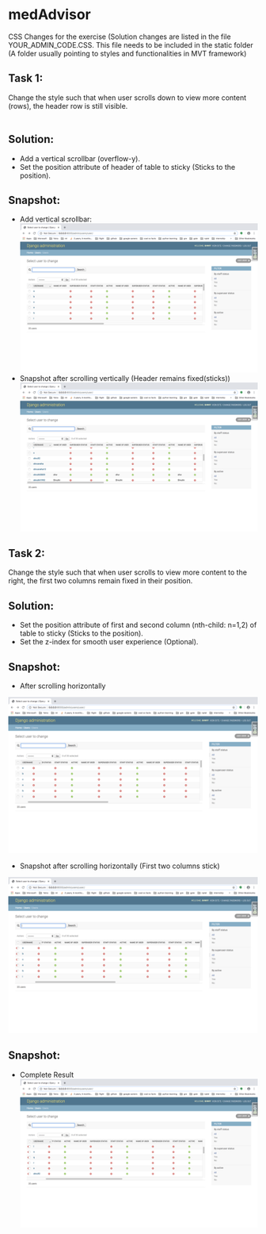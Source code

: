 # medAdvisor
CSS Changes for the exercise (Solution changes are listed in the file YOUR_ADMIN_CODE.CSS. This file needs to be included in the static folder (A folder usually pointing to styles and functionalities in MVT framework)
## Task 1:
Change the style such that when user scrolls down to view more content (rows), the header row is still visible.
<br><br>
## Solution:
- Add a vertical scrollbar (overflow-y).
- Set the position attribute of header of table to sticky (Sticks to the position).
## Snapshot:
-  Add vertical scrollbar:
![Image of table](https://github.com/shw97/medAdvisor/blob/master/Table%20with%20vertical%20scroll.png)
- Snapshot after scrolling vertically (Header remains fixed(sticks))
![Image of table](https://github.com/shw97/medAdvisor/blob/master/Table%20after%20vertical%20scroll.png)
## Task 2:
Change the style such that when user scrolls to view more content to the right, the first two columns remain fixed in their position.
## Solution:
- Set the position attribute of first and second column (nth-child: n=1,2) of table to sticky (Sticks to the position).
- Set the z-index for smooth user experience (Optional).
## Snapshot:
- After scrolling horizontally

![Image of table](https://github.com/shw97/medAdvisor/blob/master/Table%20after%20horizontal%20scroll.png)
- Snapshot after scrolling horizontally (First two columns stick)

![Image of table](https://github.com/shw97/medAdvisor/blob/master/Table%20after%20horizontal%20scroll%202.png)

## Snapshot:
- Complete Result 
![Image of table](https://github.com/shw97/medAdvisor/blob/master/Table%20with%20vertical%20and%20horizontal%20scroll.png)
